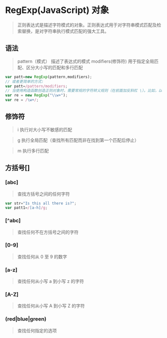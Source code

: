 # **RegExp(JavaScript) 对象**

> 正则表达式是描述字符模式的对象。正则表达式用于对字符串模式匹配及检索替换，是对字符串执行模式匹配的强大工具。

## **语法**
> pattern（模式） 描述了表达式的模式
modifiers(修饰符) 用于指定全局匹配、区分大小写的匹配和多行匹配
~~~js
var patt=new RegExp(pattern,modifiers);
// 或者更简单的方式:
var patt=/pattern/modifiers;
// 当使用构造函数创造正则对象时，需要常规的字符转义规则（在前面加反斜杠 \）。比如，以下是等价的：
var re = new RegExp("\\w+");
var re = /\w+/;
~~~

## **修饰符**
> i 执行对大小写不敏感的匹配

> g 执行全局匹配（查找所有匹配而非在找到第一个匹配后停止）

> m 执行多行匹配

## **方括号[]**

### **[abc]**
> 查找方括号之间的任何字符
~~~js
var str="Is this all there is?";
var patt1=/[a-h]/g;
~~~

### **[^abc]**
> 查找任何不在方括号之间的字符

### **[0-9]**
> 查找任何从 0 至 9 的数字

### **[a-z]**
> 查找任何从小写 a 到小写 z 的字符

### **[A-Z]**
> 查找任何从小写 A 到小写 Z 的字符

### **(red|blue|green)**
> 查找任何指定的选项